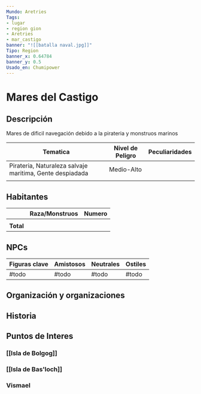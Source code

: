 ```yaml
---
Mundo: Aretries
Tags: 
- lugar 
- region gion
- Aretries
- mar_castigo
banner: "![[batalla naval.jpg]]"
Tipo: Region
banner_x: 0.64784
banner_y: 0.5
Usado_en: Chumipower
---
```


#  Mares del Castigo
## Descripción
Mares de dificil navegación debido a la pirateria y monstruos marinos

| Tematica                                                 | Nivel de Peligro | Peculiaridades |
| -------------------------------------------------------- | ---------------- | -------------- |
| Pirateria, Naturaleza salvaje maritima, Gente despiadada | Medio-Alto       |                |
|                                                          |                  |                |
## Habitantes
|           | Raza/Monstruos | Numero |
| --------- | -------------- | ------ |
|           |                |        |
| **Total** |                |        |


## NPCs

| Figuras clave | Amistosos | Neutrales | Ostiles |
| ------------- | --------- | --------- | ------- |
| #todo         | #todo     | #todo     | #todo   |

## Organización y organizaciones

## Historia

## Puntos de Interes

### [[Isla de Bolgog]]

### [[Isla de Bas'loch]]

### Vismael
